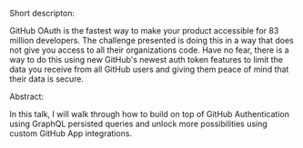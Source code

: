Short descripton:

GitHub OAuth is the fastest way to make your product accessible for 83 million developers. The challenge presented is doing this in a way that does not give you access to all their organizations code. Have no fear, there is a way to do this using new GitHub's newest auth token features to limit the data you receive from all GitHub users and giving them peace of mind that their data is secure. 

Abstract:

In this talk, I will walk through how to build on top of GitHub Authentication using GraphQL persisted queries and unlock more possibilities using custom GitHub App integrations.
